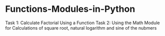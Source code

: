 # Functions-Modules-in-Python
Task 1: Calculate Factorial Using a Function 
     Task 2: Using the Math Module for Calculations of square root, natural logarithm and  sine of the nubmers
